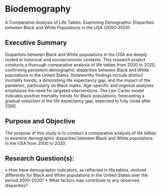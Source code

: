 # Biodemography
A Comparative Analysis of Life Tables: Examining Demographic Disparities between Black and White Populations in the USA (2000-2020)

## Executive Summary
Disparities between Black and White populations in the USA are deeply rooted in historical and socioeconomic contexts. This research project conducts a thorough comparative analysis of life tables from 2000 to 2020, confirming persistent demographic disparities between Black and White populations in the United States. Noteworthy findings include distinct mortality trends, a diminishing life expectancy gap, and the impact of the pandemic, particularly on Black males. Age-specific and regional analyses emphasize the need for targeted interventions. The Lee-Carter model indicates positive mortality trends for Black populations, forecasting a gradual reduction in the life expectancy gap, expected to fully close after 2060.

## Purpose and Objective
The purpose of this study is to conduct a comparative analysis of life tables to examine demographic disparities between Black and White populations in the USA from 2000 to 2020.

## Research Question(s):
• How have demographic indicators, as reflected in life tables, evolved differently for Black and White populations in the United States over the period 2000-2020?
• What factors may contribute to any observed disparities?
